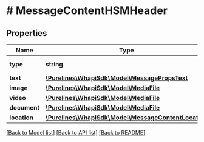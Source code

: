 # # MessageContentHSMHeader

## Properties

Name | Type | Description | Notes
------------ | ------------- | ------------- | -------------
**type** | **string** | Header type | [optional]
**text** | [**\Purelines\WhapiSdk\Model\MessagePropsText**](MessagePropsText.md) |  | [optional]
**image** | [**\Purelines\WhapiSdk\Model\MediaFile**](MediaFile.md) |  | [optional]
**video** | [**\Purelines\WhapiSdk\Model\MediaFile**](MediaFile.md) |  | [optional]
**document** | [**\Purelines\WhapiSdk\Model\MediaFile**](MediaFile.md) |  | [optional]
**location** | [**\Purelines\WhapiSdk\Model\MessageContentLocation**](MessageContentLocation.md) |  | [optional]

[[Back to Model list]](../../README.md#models) [[Back to API list]](../../README.md#endpoints) [[Back to README]](../../README.md)
